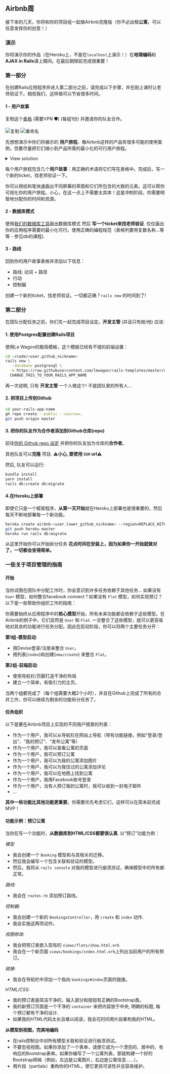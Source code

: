 ## Airbnb周

接下来的几天，你将和你的项目组一起做Airbnb克隆版（你不必出租**公寓**，可以任意发挥你的创意！）

### 演示

你将演示你的作品（在Heroku上，不是在`localhost`上演示！）在**地理编码**和**AJAX in Rails**课上期间。在最后期限前完成很重要！

### 第一部分

在创建Rails应用程序并进入第二部分之前，请完成以下步骤，并在刚上课时让老师验证下。相信我们，这样做可以节省很多时间。

#### 1 - 用户故事

复制这个[表格](https://docs.google.com/spreadsheets/d/1_q-wwWiWUY5VL0gZVtqWIidWEtfwhX8FHEbwaW0LuFI/edit?usp=sharing) (需要VPN 🛡) (每组1份) 并邀请你的队友合作。

![复制](https://web-dev-challenge-lewagon-image.oss-cn-shanghai.aliyuncs.com/duplicate.png)
![重命名](https://web-dev-challenge-lewagon-image.oss-cn-shanghai.aliyuncs.com/rename.png)

先想想演示中你们将展示的 **用户旅程**。像Airbnb这样的产品有很多可能的使用案例，但要尽量把它们缩小到产品所需的最小化的可行用户旅程。

<details><summary markdown='span'>View solution
</summary>

- 一个用户旅程让用户创建订单。
- 一个用户旅程让用户预订订单。
- 一个用户旅程让业主接受或拒绝预订请求。

</details>

每个用户旅程包含几个**用户故事**：用正确的术语将它们写在表格中。完成后，写一个新的ticket，找老师验证一下。

你可以用纸和笔快速画出不同屏幕的草图和它们所包含的大致的元素。这可以帮你可视化你的用户旅程。小心，在这一点上不需要太具体！这是冲刺阶段，你需要明智地分配你的时间和资源。

#### 2 - 数据库模式

使用[我们的数据库工具](https://kitt.lewagon.com/db/new)画出数据库模式 然后 **写一个ticket来找老师验证**. 仅仅画出你的应用程序需要的最小化可行。使用正确的编程规范（表格列要用复数名称...等等 - 参见db的课程).

#### 3 - 路线

回到你的用户故事表格并添加以下信息：
- 路线: 动词 + 路径
- 行动
- 控制器

创建一个新的ticket，找老师验证。一切都正确？`rails new` 的时间到了!

### 第二部分

在团队分配任务之前，你们先一起完成项目设定。**开发主管** (并且只有她/他) 应该:

#### 1. 使用Postgres配置创建Rails项目

使用Le Wagon的极简模板，这个模板已经有不错的前端设置：

```bash
cd ~/code/<user.github_nickname>
rails new \
  --database postgresql \
  -m https://raw.githubusercontent.com/lewagon/rails-templates/master/minimal.rb \
  CHANGE_THIS_TO_YOUR_RAILS_APP_NAME
```

再一次说明, 只有 **开发主管** 一个人做这个! 不是团队里的所有人...

#### 2. 把项目上传到Github

```bash
cd your-rails-app-name
gh repo create --public --source=.
git push origin master
```

#### 3. 把你的队友作为合作者添加到Github仓库(repo)

前往[你的 Github repo 设定](https://github.com/<user.github_nickname>/rails-airbnb-clone/settings/collaboration) 并把你的队友加为仓库的**合作者**。

其他队友可以**克隆** 项目. ⚠️**小心, 要使用 `SSH` url**⚠️

然后, 队友可以运行:

```bash
bundle install
yarn install
rails db:create db:migrate
```

#### 4.在Heroku上部署

即使它只是一个框架程序，**从第一天开始**就在Heroku上部署也是很重要的，然后每天不断地部署每一个新功能。

```bash
heroku create airbnb-<user.lower_github_nickname> --region=REPLACE_WITH_REGION # (eu, us, or any region available in `heroku regions` list)
git push heroku master
heroku run rails db:migrate
```

从这里开始你可以开始拆分任务 **花点时间在安装上，因为如果你一开始就做对了，一切都会变得简单。**

### 一些关于项目管理的指南

#### 开始

当你试图在团队中分配工作时，你会意识到许多任务依赖于其他任务...
如果没有 `User` 模型，如何整合facebook connect？如果没有 `Flat` 模型，如何实现预订？以下是一些帮助你组织工作的指南：

你需要始终从应用程序中的**核心模型**开始，所有未来功能都会依赖于这些模型。在Airbnb的例子中，它们显然是 `User` 和 `Flat`. 一旦整合了这些模型，就可以更容易地对其余的功能进行任务分配。因此在启动阶段，你可以将两个主要任务分开：

**第1组-模型启动**:
- 用Devise登录/注册来整合 `User`。
- 用列表(`index`)和创建(`new/create`) 来整合 `Flat`。

**第2组-前端启动**:
- 使用导航栏/页脚打造干净的布局
- 建立一个简单，有吸引力的主页。

当两个组都完成了（每个组需要大概2个小时），并且在Github上完成了所有的合并工作，你可以继续为剩余的功能拆分任务了。

#### 任务组织

以下是要在Airbnb项目上实现的不同用户情景的列表：

- 作为一个用户，我可以从导航栏在网站上导航（带有功能链接，例如“登录/登出”、“我的预订”、“发布公寓”等）
- 作为一个用户，我可以查看公寓的页面
- 作为一个用户，我可以预订公寓
- 作为一个用户，我可以为我的公寓添加图片
- 作为一个用户，我可以为我住过的公寓添加评论
- 作为一个用户，我可以在地图上找到公寓
- 作为一个用户，我用Facebook账号登录
- 作为一个用户，当有人预订我的公寓时，我可以收到一封电子邮件
- ...

**其中一些功能比其他功能更重要**。你需要优先考虑它们，这样可以在周末前完成MVP！

#### 功能示例：预订公寓

当你在写一个功能时，**从数据库到HTML/CSS都要很认真**. 以“预订”功能为例：

*模型*
- 我会创建一个 `Booking` 模型和与其相关的迁移。
- 然后我会编写一个包含关联和验证的模型。
- 然后，我将从 `rails console` 对我的模型进行崩溃测试，确保模型中的所有都正常。

*路线*:
- 我会在 `routes.rb` 添加预订路线。

*控制器*:
- 我会创建一个新的 `BookingsController`，用 `create` 和 `index` 动作.
- 我会实施这两项动作。

*视图修改*:
- 我会把预订表嵌入现有的 `views/flats/show.html.erb`
- 我会在一个新页面 `views/bookings/index.html.erb`上列出当前用户的所有预订。

*链接*:
- 我会在导航栏中添加一个指向 `bookings#index`页面的链接。

*HTML/CSS*:
- 我的预订表是简洁干净的，输入部分和按钮有正确的Bootstrap类。
- 我的新预订页面是一个干净的 `container` 来把内容放于中央, 明确的标题, 每个预订都有干净的设计.
- 如果我的HTML代码太长且难以阅读，我会花时间用片段重构我的HTML。

**从模型到视图，完美地编码**

- 在rails控制台中对所有模型关联和验证进行崩溃测试。
- 不要忽视视图。如果你添加了一个表单，请使它成为一个漂亮的、居中的、有响应的Bootstrap表单。如果你编写了一个公寓列表，那就构建一个好的Bootstrap网格（例如，左边是公寓图片，右边是公寓信息……）。
- 用片段（partials）重构你的HTML，使它更具可读性并且容易维护。
